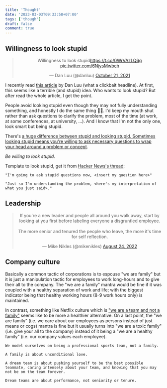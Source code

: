 ```yaml
---
title: 'Thought'
date: '2023-03-03T09:33:58+07:00'
tags: ['though']
draft: false
comment: true
---
```


## Willingness to look stupid

<div align="center">
    <blockquote class="twitter-tweet"><p lang="en" dir="ltr">Willingness to look stupid<a href="https://t.co/0WrVAzLQ6g">https://t.co/0WrVAzLQ6g</a> <a href="https://t.co/6NjysMwbch">pic.twitter.com/6NjysMwbch</a></p>&mdash; Dan Luu (@danluu) <a href="https://twitter.com/danluu/status/1451114505438568448?ref_src=twsrc%5Etfw">October 21, 2021</a></blockquote> <script async src="https://platform.twitter.com/widgets.js" charset="utf-8"></script>
</div>

I recently read [this article](https://danluu.com/look-stupid/) by Dan Luu (what a clickbait headline). At first, this seems like a terrible (and stupid) idea. Who wants to look stupid? But after read the whole article, I get the point.

People avoid looking stupid even though they may not fully understanding something, and honestly I do the same thing :man_facepalming:. I'd keep my mouth shut rather than ask questions to clarify the problem, most of the time (at work, at some conferences, at university, ...). And I know that I'm not the only one, look smart but being stupid.

There's [a huge difference between stupid and looking stupid. Sometimes looking stupid means you're willing to ask necessary questions to wrap your head around a problem or concept](https://www.linkedin.com/posts/soreniverson_willingness-to-look-stupid-activity-6859517714659123200-cytw/).

_Be willing to look stupid._

Template to look stupid, get it from [Hacker News's thread](https://news.ycombinator.com/item?id=28942189):

```unknow
"I'm going to ask stupid questions now, <insert my question here>"

"Just so I'm understanding the problem, <here's my interpretation of what you just said>."
```

## Leadership

<div align="center">
    <blockquote class="twitter-tweet"><p lang="en" dir="ltr">If you&#39;re a new leader and people all around you walk away, start by looking at you first before labeling everyone a disgruntled employee.<br><br>The more senior and tenured the people who leave, the more it&#39;s time for self reflection.</p>&mdash; Mike Nikles (@mikenikles) <a href="https://twitter.com/mikenikles/status/1562413358787223552?ref_src=twsrc%5Etfw">August 24, 2022</a></blockquote> <script async src="https://platform.twitter.com/widgets.js" charset="utf-8"></script>
</div>

## Company culture

Basically a common tactic of corporations is to espouse "we are family" but it is just a manipulation tactic for employees to work long-hours and to give their all to the company. The "we are a family" mantra would be fine if it was coupled with a healthy separation of work and life; with the biggest indicator being that healthy working hours (8-9 work hours only) is maintained.

In contrast, something like Netflix culture which is ["we are a team and not a family"](https://jobs.netflix.com/culture) seems like to be more a healthier alternative. On a last point, the "we are family" (i.e. we care about our employees as persons instead of just means or cogs) mantra is fine but it usually turns into "we are a toxic family" (i.e. give your all to the company) instead of it being a "we are a healthy family" (i.e. our company values each employee).

```unknown
We model ourselves on being a professional sports team, not a family.

A family is about unconditional love.

A dream team is about pushing yourself to be the best possible teammate, caring intensely about your team, and knowing that you may not be on the team forever.

Dream teams are about performance, not seniority or tenure.
```
